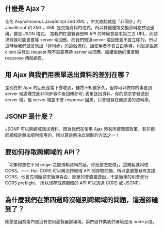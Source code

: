 ## 什麼是 Ajax？
全名 Asynchronous JavaScript and XML ，中文直翻就是「非同步」的JavaScript 和 XML，XML 是交換資料的格式，所以其他種類交換資料格式也適用，像是 JSON 格式。
當我們在瀏覽器想串 API 的時候會請求第三方 URL，而請求時就可能會要等 server 端回應，而我們知道server 端回應並不是立即的，所以這時候我們就會派出「非同步」的這個流程，讓使用者不會白白等待，也就是說當 client 端發出 request 時不需要等待 server 端回應，繼續做他的事直到 response 傳回網頁。
## 用 Ajax 與我們用表單送出資料的差別在哪？
差別在於 Ajax 的回應是當下會收到，雖然不知道多久，但你可以做你的事直到 server 端處理完此非同步事件後回傳即可; 表單送出資料，你的請求會發送到 server 端，但 server 端並不會 response 回來，只會儲存在他那邊的資料庫。

## JSONP 是什麼？
JSONP 可以跨網域請求資料，因為我們在使用 Ajax 時有所謂同源政策，若非相同網域是無法順利使用的，所以算是解決此限制的方法之一！

## 要如何存取跨網域的 API？
「如果你想在不同 origin 之間傳輸資料的話，你應該怎麼做」，這規範就叫做 CORS。—— Huli 
CORS 可以解決跨網域 API 的存取問題，所以當瀏覽器有支援 CORS，他會先判斷請求簡單與否，簡單的會直接送出，不是簡單的則會進行 CORS preflight。
所以想存取跨網域的 API 可以透過 CORS 或 JSONP。
## 為什麼我們在第四週時沒碰到跨網域的問題，這週卻碰到了？
應該是因為第四週沒有使用瀏覽器當環境，第四週作業我們環境是用 node.js跑。
